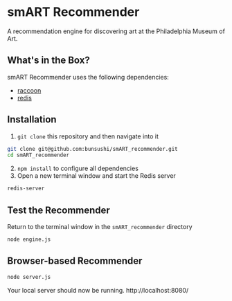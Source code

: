 # smART Recommender
A recommendation engine for discovering art at the Philadelphia Museum of Art.

## What's in the Box?

smART Recommender uses the following dependencies:
* [raccoon](https://www.npmjs.com/package/raccoon)
* [redis](https://www.npmjs.com/package/redis)

## Installation

1. `git clone` this repository and then navigate into it

``` bash
git clone git@github.com:bunsushi/smART_recommender.git
cd smART_recommender
```

2. `npm install` to configure all dependencies
3. Open a new terminal window and start the Redis server

``` bash
redis-server
```

## Test the Recommender

Return to the terminal window in the `smART_recommender` directory

``` bash
node engine.js
```

## Browser-based Recommender

``` bash
node server.js
```

Your local server should now be running. http://localhost:8080/
